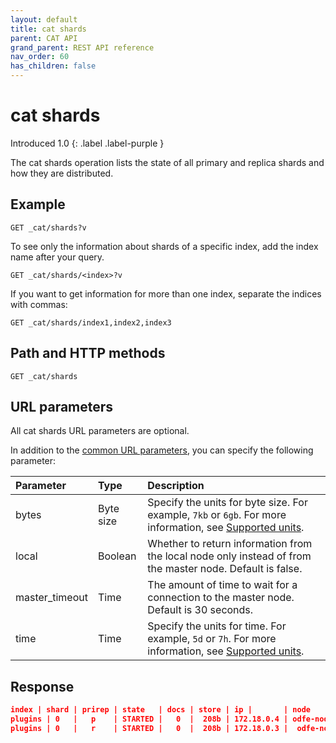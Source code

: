 ```yaml
---
layout: default
title: cat shards
parent: CAT API
grand_parent: REST API reference
nav_order: 60
has_children: false
---
```


# cat shards
Introduced 1.0
{: .label .label-purple }

The cat shards operation lists the state of all primary and replica shards and how they are distributed.

## Example

```
GET _cat/shards?v
```

To see only the information about shards of a specific index, add the index name after your query.

```
GET _cat/shards/<index>?v
```

If you want to get information for more than one index, separate the indices with commas:

```
GET _cat/shards/index1,index2,index3
```

## Path and HTTP methods

```
GET _cat/shards
```

## URL parameters

All cat shards URL parameters are optional.

In addition to the [common URL parameters]({{site.url}}{{site.baseurl}}/opensearch/rest-api/cat/index), you can specify the following parameter:

Parameter | Type | Description
:--- | :--- | :---
bytes | Byte size | Specify the units for byte size. For example, `7kb` or `6gb`. For more information, see [Supported units]({{site.url}}{{site.baseurl}}/opensearch/units/).
local | Boolean | Whether to return information from the local node only instead of from the master node. Default is false.
master_timeout | Time | The amount of time to wait for a connection to the master node. Default is 30 seconds.
time | Time | Specify the units for time. For example, `5d` or `7h`. For more information, see [Supported units]({{site.url}}{{site.baseurl}}/opensearch/units/).


## Response

```json
index | shard | prirep | state   | docs | store | ip |       | node
plugins | 0   |   p    | STARTED |   0  |  208b | 172.18.0.4 | odfe-node1
plugins | 0   |   r    | STARTED |   0  |  208b | 172.18.0.3 |  odfe-node2          
```
